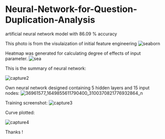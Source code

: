 # Neural-Network-for-Question-Duplication-Analysis

artificial neural network model with 86.09 % accuracy

This photo is from the visulaization of initial feature engineering
![seaborn](https://user-images.githubusercontent.com/24986485/42745542-1db0a896-88f3-11e8-834b-993c0d106bd7.png)

Heatmap was generated for calculating degree of effects of input parameter.
![sea](https://user-images.githubusercontent.com/24986485/42745578-4628d3b6-88f3-11e8-913c-932d465ae11e.PNG)

This is the summary of neural network:

![capture2](https://user-images.githubusercontent.com/24986485/42745615-79e6a106-88f3-11e8-8e9f-28a3df28fe50.PNG)


Own neural network designed containing 5 hidden layers and 15 input nodes:
![36961577_1649855611790400_3100370821776932864_n](https://user-images.githubusercontent.com/24986485/42745647-985e4e36-88f3-11e8-8889-24bd061ab680.png)

Training screenshot:
![capture3](https://user-images.githubusercontent.com/24986485/42745670-b9e18532-88f3-11e8-89f6-5c23c2069cf4.PNG)

Curve plotted:


![capture4](https://user-images.githubusercontent.com/24986485/42745684-c7c993e2-88f3-11e8-919f-82c5027a2eed.PNG)


Thanks !
